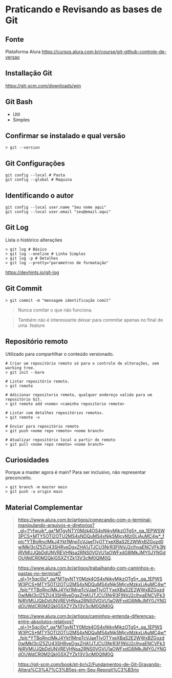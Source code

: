 # Praticando e Revisando as bases de Git

## Fonte
Plataforma Alura
https://cursos.alura.com.br/course/git-github-controle-de-versao

## Installação Git
https://git-scm.com/downloads/win

## Git Bash
- Util
- Simples

## Confirmar se instalado e qual versão
    > git --version

## Git Configurações
    git config --local # Pasta
    git config --global # Maquina

## Identificando o autor
    git config --local user.name "Seu nome aqui"
    git config --local user.email "seu@email.aqui"

## Git Log
Lista o histórico alterações

    > git log # Básico
    > git log --oneline # Linha Simples
    > git log -p # Detalhes
    > git log --pretty="parametros de formatação"

https://devhints.io/git-log

## Git Commit

    > git commit -m "mensagem identificação comit"    

> Nunca comitar o que não funciona.

> Também não é interessante deixar para commitar apenas no final de uma .feature

## Repositório remoto

Utilizado para compartilhar o conteúdo versionado.

    # Criar um repositório remoto só para o controle de alterações, sem working tree.
    > git init --bare
    
    # Listar repositório remoto.
    > git remote
    
    # Adicionar repositorio remoto, qualquer endereço valido para um repositório Git.
    > git remote add <nome> <caminho repositorio remoto>
    
    # Listar com detalhes repositórios remotos.
    > git remote -v 

    # Enviar para repositório remoto
    > git push <nome repo remoto> <nome branch>

    # Atualizar repositório local a partir do remoto
    > git pull <nome repo remoto> <nome branch>

## Curiosidades
Porque a master agora é main?
Para ser inclusivo, não representar preconceito.

    > git branch -m master main
    > git push -u origin main

## Material Complementar

> https://www.alura.com.br/artigos/comecando-com-o-terminal-manipulando-arquivos-e-diretorios?_gl=1*rfwuik*_ga*MTgyNTY0Mzk4OS4xNjkyMjkzOTg5*_ga_1EPWSW3PCS*MTY5OTI2OTU2MS4xNDQuMS4xNjk5MjcyMzI0LjAuMC4w*_fplc*YTBoRnclMkJ4Ykt1MnpTcVJaeTIyOTYxeXBaS2E2WWxBZGozd0wlMkI3clZ5ZU43SHRveDgxZHA1JTJCU3NrR3FINVJ2clhvaENCVFk3NjRVMUJQbDdUNVREVHNsa2RNS0VGVU1aOWFxdG8lMkJMY0JYNGdOUWdCR0M2QklGSXZYZk13V3clM0QlM0Q.

> https://www.alura.com.br/artigos/trabalhando-com-caminhos-e-pastas-no-terminal?_gl=1*5qci0o*_ga*MTgyNTY0Mzk4OS4xNjkyMjkzOTg5*_ga_1EPWSW3PCS*MTY5OTI2OTU2MS4xNDQuMS4xNjk5MjcyMzkxLjAuMC4w*_fplc*YTBoRnclMkJ4Ykt1MnpTcVJaeTIyOTYxeXBaS2E2WWxBZGozd0wlMkI3clZ5ZU43SHRveDgxZHA1JTJCU3NrR3FINVJ2clhvaENCVFk3NjRVMUJQbDdUNVREVHNsa2RNS0VGVU1aOWFxdG8lMkJMY0JYNGdOUWdCR0M2QklGSXZYZk13V3clM0QlM0Q.

> https://www.alura.com.br/artigos/caminhos-entenda-diferencas-entre-absolutos-relativos?_gl=1*5qci0o*_ga*MTgyNTY0Mzk4OS4xNjkyMjkzOTg5*_ga_1EPWSW3PCS*MTY5OTI2OTU2MS4xNDQuMS4xNjk5MjcyMzkxLjAuMC4w*_fplc*YTBoRnclMkJ4Ykt1MnpTcVJaeTIyOTYxeXBaS2E2WWxBZGozd0wlMkI3clZ5ZU43SHRveDgxZHA1JTJCU3NrR3FINVJ2clhvaENCVFk3NjRVMUJQbDdUNVREVHNsa2RNS0VGVU1aOWFxdG8lMkJMY0JYNGdOUWdCR0M2QklGSXZYZk13V3clM0QlM0Q.

> https://git-scm.com/book/pt-br/v2/Fundamentos-de-Git-Gravando-Altera%C3%A7%C3%B5es-em-Seu-Reposit%C3%B3rio
